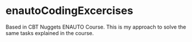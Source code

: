 # enautoCodingExcercises
Based in CBT Nuggets ENAUTO Course. This is my approach to solve the same tasks explained in the course.
